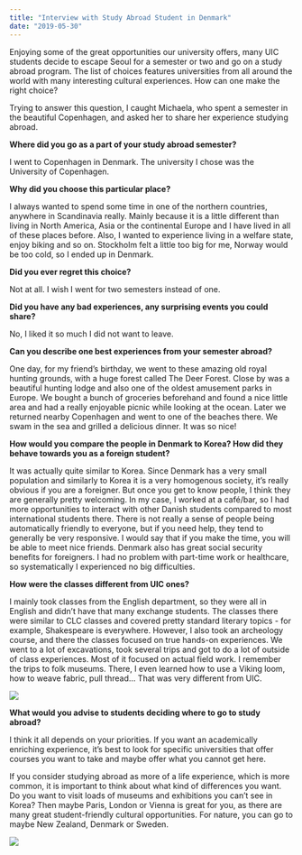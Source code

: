 ```yaml
---
title: "Interview with Study Abroad Student in Denmark"
date: "2019-05-30"
---
```


Enjoying some of the great opportunities our university offers, many UIC students decide to escape Seoul for a semester or two and go on a study abroad program. The list of choices features universities from all around the world with many interesting cultural experiences. How can one make the right choice?

Trying to answer this question, I caught Michaela, who spent a semester in the beautiful Copenhagen, and asked her to share her experience studying abroad.

**Where did you go as a part of your study abroad semester?**

I went to Copenhagen in Denmark. The university I chose was the University of Copenhagen.

**Why did you choose this particular place?**

I always wanted to spend some time in one of the northern countries, anywhere in Scandinavia really. Mainly because it is a little different than living in North America, Asia or the continental Europe and I have lived in all of these places before. Also, I wanted to experience living in a welfare state, enjoy biking and so on. Stockholm felt a little too big for me, Norway would be too cold, so I ended up in Denmark.

**Did you ever regret this choice?**

Not at all. I wish I went for two semesters instead of one.  

**Did you have any bad experiences, any surprising events you could share?**

No, I liked it so much I did not want to leave.

**Can you describe one best experiences from your semester abroad?**

One day, for my friend’s birthday, we went to these amazing old royal hunting grounds, with a huge forest called The Deer Forest. Close by was a beautiful hunting lodge and also one of the oldest amusement parks in Europe. We bought a bunch of groceries beforehand and found a nice little area and had a really enjoyable picnic while looking at the ocean. Later we returned nearby Copenhagen and went to one of the beaches there. We swam in the sea and grilled a delicious dinner. It was so nice!  

**How would you compare the people in Denmark to Korea? How did they behave towards you as a foreign student?**

It was actually quite similar to Korea. Since Denmark has a very small population and similarly to Korea it is a very homogenous society, it’s really obvious if you are a foreigner. But once you get to know people, I think they are generally pretty welcoming. In my case, I worked at a café/bar, so I had more opportunities to interact with other Danish students compared to most international students there. There is not really a sense of people being automatically friendly to everyone, but if you need help, they tend to generally be very responsive. I would say that if you make the time, you will be able to meet nice friends. Denmark also has great social security benefits for foreigners. I had no problem with part-time work or healthcare, so systematically I experienced no big difficulties.

**How were the classes different from UIC ones?**

I mainly took classes from the English department, so they were all in English and didn’t have that many exchange students. The classes there were similar to CLC classes and covered pretty standard literary topics - for example, Shakespeare is everywhere. However, I also took an archeology course, and there the classes focused on true hands-on experiences. We went to a lot of excavations, took several trips and got to do a lot of outside of class experiences. Most of it focused on actual field work. I remember the trips to folk museums. There, I even learned how to use a Viking loom, how to weave fabric, pull thread… That was very different from UIC.

![](https://lh6.googleusercontent.com/2n-GFMLBoDLhdsowElLM_ARHI-mTuTwP1Ks0JxMv2XXuqL4bU0xAzMVaHnI7SEGsTWoLgVXL3rtYJnHGzNWavwRJD1Rhg0K8UDBWAhUTrtE5cONYTZKZNkz70t4aDtCt-LDZ8YMC)

**What would you advise to students deciding where to go to study abroad?**

I think it all depends on your priorities. If you want an academically enriching experience, it’s best to look for specific universities that offer courses you want to take and maybe offer what you cannot get here.

If you consider studying abroad as more of a life experience, which is more common, it is important to think about what kind of differences you want. Do you want to visit loads of museums and exhibitions you can’t see in Korea? Then maybe Paris, London or Vienna is great for you, as there are many great student-friendly cultural opportunities. For nature, you can go to maybe New Zealand, Denmark or Sweden.  

![](https://lh3.googleusercontent.com/CDIvCxryX9bi2dcpVKhouDkQ4clTfONz9mm2C_L-Z0195uKmT3lboEYU7oV-i9zOO6r0Y8zrdWDk9I86WCi7OlvHtlSot0MKT15FR8vdGzY1rt20C7HticYrrb_zVOHaItcnR_XY)
